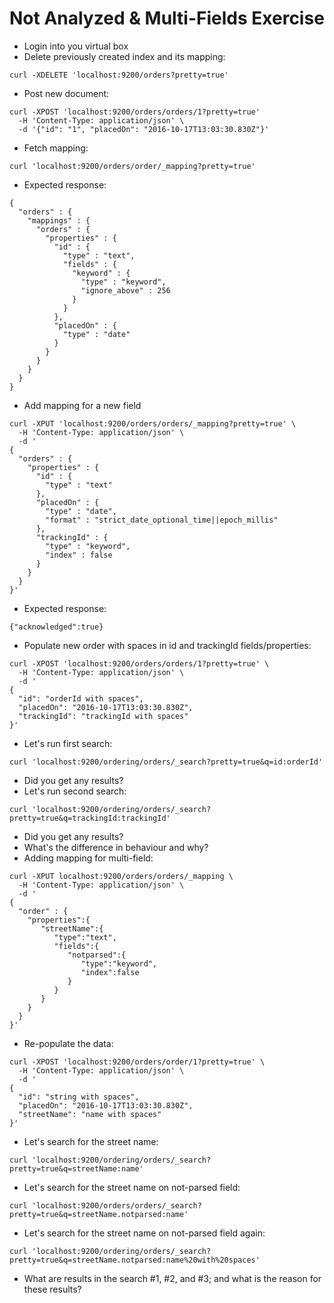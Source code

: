 # Not Analyzed & Multi-Fields Exercise #

* Login into you virtual box
* Delete previously created index and its mapping:
```
curl -XDELETE 'localhost:9200/orders?pretty=true'
```
* Post new document:
```
curl -XPOST 'localhost:9200/orders/orders/1?pretty=true' 
  -H 'Content-Type: application/json' \
  -d '{"id": "1", "placedOn": "2016-10-17T13:03:30.830Z"}'
```
* Fetch mapping:
```
curl 'localhost:9200/orders/order/_mapping?pretty=true'
```
* Expected response:
```
{
  "orders" : {
    "mappings" : {
      "orders" : {
        "properties" : {
          "id" : {
            "type" : "text",
            "fields" : {
              "keyword" : {
                "type" : "keyword",
                "ignore_above" : 256
              }
            }
          },
          "placedOn" : {
            "type" : "date"
          }
        }
      }
    }
  }
}
```
* Add mapping for a new field
```
curl -XPUT 'localhost:9200/orders/orders/_mapping?pretty=true' \
  -H 'Content-Type: application/json' \
  -d '
{
  "orders" : {
    "properties" : {
      "id" : {
        "type" : "text"
      },
      "placedOn" : {
        "type" : "date",
        "format" : "strict_date_optional_time||epoch_millis"
      },
      "trackingId" : {
        "type" : "keyword",
        "index" : false
      }
    }
  }
}'
```
* Expected response:
```
{"acknowledged":true}
```
* Populate new order with spaces in id and trackingId fields/properties:  
```
curl -XPOST 'localhost:9200/orders/orders/1?pretty=true' \
  -H 'Content-Type: application/json' \
  -d '
{
  "id": "orderId with spaces", 
  "placedOn": "2016-10-17T13:03:30.830Z",
  "trackingId": "trackingId with spaces"
}'
```  
* Let's run first search:
```
curl 'localhost:9200/ordering/orders/_search?pretty=true&q=id:orderId'
```
* Did you get any results?
* Let's run second search:
```
curl 'localhost:9200/ordering/orders/_search?pretty=true&q=trackingId:trackingId'
```
* Did you get any results?  
* What's the difference in behaviour and why?  
* Adding mapping for multi-field:
```
curl -XPUT localhost:9200/orders/orders/_mapping \
  -H 'Content-Type: application/json' \
  -d '
{
  "order" : {
    "properties":{  
       "streetName":{  
          "type":"text",
          "fields":{  
             "notparsed":{  
                "type":"keyword",
                "index":false
             }
          }
       }
    }
  }
}'
```
* Re-populate the data:
```
curl -XPOST 'localhost:9200/orders/order/1?pretty=true' \
  -H 'Content-Type: application/json' \
  -d '
{
  "id": "string with spaces", 
  "placedOn": "2016-10-17T13:03:30.830Z",
  "streetName": "name with spaces"
}'
```
* Let's search for the street name:
```
curl 'localhost:9200/ordering/orders/_search?pretty=true&q=streetName:name'
```
* Let's search for the street name on not-parsed field:
```
curl 'localhost:9200/orders/orders/_search?pretty=true&q=streetName.notparsed:name'
```
* Let's search for the street name on not-parsed field again:
```
curl 'localhost:9200/ordering/orders/_search?pretty=true&q=streetName.notparsed:name%20with%20spaces'
```
* What are results in the search #1, #2, and #3; and what is the reason for these results?
